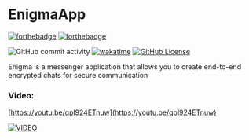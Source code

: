 # EnigmaApp

[![forthebadge](https://forthebadge.com/images/badges/built-for-android.svg)](http://forthebadge.com)
[![forthebadge](https://forthebadge.com/images/badges/made-with-java.svg)](http://forthebadge.com)

![GitHub commit activity](https://img.shields.io/github/commit-activity/t/Ezhidzee/EnigmaApp)
[![wakatime](https://wakatime.com/badge/user/7eaa7bf4-d228-41d2-b2ef-8f78d2dad8e9/project/018e5143-b659-4a55-b6d8-67665a085b66.svg)](https://wakatime.com/@Ezhidze/projects/rfdnefykco)
[![GitHub License](https://img.shields.io/github/license/Ezhidzee/EnigmaApp)](https://github.com/Ezhidzee/EnigmaApp/blob/master/LICENSE)

Enigma is a messenger application that allows you to create end-to-end encrypted chats for secure communication

### Video:

[https://youtu.be/qpl924ETnuw](https://youtu.be/qpl924ETnuw)

[![VIDEO](https://i.ytimg.com/vi/qpl924ETnuw/hqdefault.jpg)](https://youtu.be/qpl924ETnuw)
